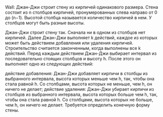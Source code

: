 Wall:
Джан-Джи строит стену из кирпичей одинакового размера. Стена состоит из n столбцов кирпичей, пронумерованных слева направо от 0 до (n−1). Высотой столбца называется количество кирпичей в нем. У столбцов могут быть разные высоты.

Джан-Джи строит стену так. Сначала ни в одном из столбцов нет кирпичей. Далее Джан-Джи выполняет k действий, каждое из которых может быть действием добавления или удаления кирпичей. Строительство считается законченным, когда выполнены все k действий. Перед каждым действием Джан-Джи выбирает интервал из последовательно стоящих столбцов и высоту h. После этого он выполняет одно из следующих действий:

действие добавления: Джан-Джи добавляет кирпичи в столбцы из выбранного интервала, высота которых меньше чем h, так, чтобы она стала равной h. Со столбцами, высота которых не меньше, чем h, он ничего не делает;
действие удаления: Джан-Джи убирает кирпичи из столбцов из выбранного интервала, высота которых больше чем h, так, чтобы она стала равной h. Со столбцами, высота которых не больше, чем h, он ничего не делает.
Требуется определить конечную форму стены.
